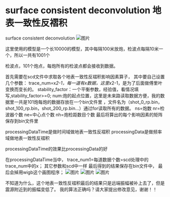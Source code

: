 # surface consistent deconvolution 地表一致性反褶积
surface consistent deconvolution
![图片](https://github.com/lushunkang/surface_consistent_deconvolution/assets/65398312/84e3a0dc-b03c-4f1b-98b3-106f9aabfb2e)

这里使用的模型是一个长10000的模型，其中每隔100米放炮，检波点每隔10米一个，所以一共有1001个

检波点，101个炮点，每炮所有的检波点都会接收到数据。

首先需要在scd文件中求取各个地表一致性反褶积影响因素算子，
其中要自己设置几个参数：
trace_num=x*2-1，每一道有x数据，这里x*2-1，是为了后面做傅里叶变换而变长的。
stability_factor：一个平衡参数，经验值，看情况填写,stability_factor>=0;
num:炮的起点位置，这里是未来路读取数据方便，我的数据里一共是101炮每炮的数据存放在一个bin文件里
，文件名为（shot_0_rp.bin，shot_100_rp.bin，shot_200_rp.bin...）通过for读取所有的数据。
ns=炮数
nr=检波器个数
ne=中心点个数
nh=炮检距数目个数
最后将算出的每个影响因素的矩阵保存到bin文件里

processingDataTime是做时间域做地表一致性反褶积
processingData是做频率域做地表一致性反褶积


processingDataTime的效果比processingData的好

在processingDataTime当中，
trace_num1=每道数据个数=scd处理中的trace_num中的x；
其它参数和scd中一样
最后得到的结果保存在bin文件中，
最后会掉用wigb这个画图程序；
![图片](https://github.com/lushunkang/surface_consistent_deconvolution/assets/65398312/2016e391-fd77-457d-b540-7b193198fc13)
![图片](https://github.com/lushunkang/surface_consistent_deconvolution/assets/65398312/0171e17f-1d7b-46e2-b625-5e90e73521d5)
![图片](https://github.com/lushunkang/surface_consistent_deconvolution/assets/65398312/a30dee86-7a4b-49fb-ae1b-38c29ac0bcb6)

不知道为什么，这个地表一致性反褶积最后的结果只是远端振幅被补上去了，但是震源附近到的振幅变低了。
我的算法正确吗？请大家提出修改意见，谢谢！！


